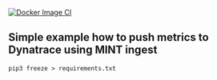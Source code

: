 [![Docker Image CI](https://github.com/koniecki-pl/python-mint/actions/workflows/docker-image.yml/badge.svg?branch=main)](https://github.com/koniecki-pl/python-mint/actions/workflows/docker-image.yml)

## Simple example how to push metrics to Dynatrace using MINT ingest

```
pip3 freeze > requirements.txt
```
